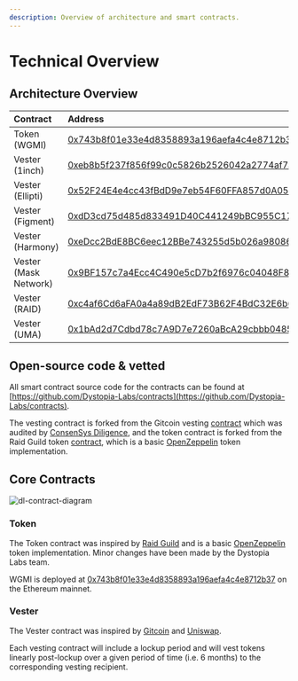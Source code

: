 ```yaml
---
description: Overview of architecture and smart contracts.
---
```


# Technical Overview

## Architecture Overview

| Contract              | Address                                                                                                               |
| :-------------------- | :-------------------------------------------------------------------------------------------------------------------- |
| Token (WGMI)          | [0x743b8f01e33e4d8358893a196aefa4c4e8712b37](https://etherscan.io/address/0x743b8f01e33e4d8358893a196aefa4c4e8712b37) |
| Vester (1inch)        | [0xeb8b5f237f856f99c0c5826b2526042a2774af7a](https://etherscan.io/address/0xeb8b5f237f856f99c0c5826b2526042a2774af7a) |
| Vester (Ellipti)      | [0x52F24E4e4cc43fBdD9e7eb54F60FFA857d0A05da](https://etherscan.io/address/0x52F24E4e4cc43fBdD9e7eb54F60FFA857d0A05da) |
| Vester (Figment)      | [0xdD3cd75d485d833491D40C441249bBC955C17fc7](https://etherscan.io/address/0xdD3cd75d485d833491D40C441249bBC955C17fc7) |
| Vester (Harmony)      | [0xeDcc2BdE8BC6eec12BBe743255d5b026a98086a7](https://etherscan.io/address/0xeDcc2BdE8BC6eec12BBe743255d5b026a98086a7) |
| Vester (Mask Network) | [0x9BF157c7a4Ecc4C490e5cD7b2f6976c04048F8e4](https://etherscan.io/address/0x9BF157c7a4Ecc4C490e5cD7b2f6976c04048F8e4) |
| Vester (RAID)         | [0xc4af6Cd6aFA0a4a89dB2EdF73B62F4BdC32E6b6d](https://etherscan.io/address/0xc4af6Cd6aFA0a4a89dB2EdF73B62F4BdC32E6b6d) |
| Vester (UMA)          | [0x1bAd2d7Cdbd78c7A9D7e7260aBcA29cbbb0485d3](https://etherscan.io/address/0x1bAd2d7Cdbd78c7A9D7e7260aBcA29cbbb0485d3) |

## Open-source code & vetted

All smart contract source code for the contracts can be found at [https://github.com/Dystopia-Labs/contracts](https://github.com/Dystopia-Labs/contracts).

The vesting contract is forked from the Gitcoin vesting [contract](https://github.com/gitcoinco/governance/blob/main/contracts/TreasuryVester.sol) which was audited by [ConsenSys Diligence](https://consensys.net/diligence/), and the token contract is forked from the Raid Guild token [contract](https://etherscan.io/address/0x154e35c2b0024b3e079c5c5e4fc31c979c189ccb#code#L1), which is a basic [OpenZeppelin](https://openzeppelin.com/) token implementation.

## Core Contracts

![dl-contract-diagram](https://user-images.githubusercontent.com/7537712/136303982-256012b8-99c2-4085-8c69-577d44dbe5a6.png)

### Token

The Token contract was inspired by [Raid Guild](https://etherscan.io/address/0x154e35c2b0024b3e079c5c5e4fc31c979c189ccb#code) and is a basic [OpenZeppelin](https://docs.openzeppelin.com/contracts/2.x/erc20-supply#fixed-supply) token implementation. Minor changes have been made by the Dystopia Labs team.

WGMI is deployed at [0x743b8f01e33e4d8358893a196aefa4c4e8712b37](https://etherscan.io/address/0x743b8f01e33e4d8358893a196aefa4c4e8712b37) on the Ethereum mainnet.

### Vester

The Vester contract was inspired by [Gitcoin](https://github.com/gitcoinco/governance/blob/main/contracts/TreasuryVester.sol) and [Uniswap](https://github.com/Uniswap/governance/blob/master/contracts/TreasuryVester.sol).

Each vesting contract will include a lockup period and will vest tokens linearly post-lockup over a given period of time (i.e. 6 months) to the corresponding vesting recipient.
